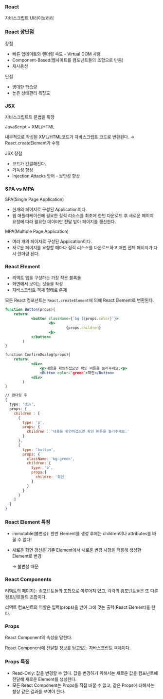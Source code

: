 ### React

자바스크립트 UI라이브러리

### React 장단점

장점

- 빠른 업데이트와 렌더링 속도 - Virtual DOM 사용
- Component-Based(웹사이트를 컴포넌트들의 조합으로 만듬)
- 재사용성

단점

- 방대한 학습량
- 높은 상태관리 복잡도

### JSX

자바스크립트의 문법을 확장

JavaScript + XML/HTML

내부적으로 작성된 XML/HTML코드가 자바스크립트 코드로 변환된다. → React.createElement가 수행

JSX 장점

- 코드가 간결해진다.
- 가독성 향상
- Injection Attacks 방어 - 보안성 향상

### SPA vs MPA

SPA(Single Page Application)

- 한개의 페이지로 구성된 Application이다.
- 웹 애플리케이션에 필요한 정적 리소스를 최초에 한번 다운로드 후 새로운 페이지 요청에 따라 필요한 데이터만 전달 받아 페이지를 갱신한다.

MPA(Multiple Page Application)

- 여러 개의 페이지로 구성된 Application이다.
- 새로운 페이지를 요청할 때마다 정적 리소스를 다운로드하고 매번 전체 페이지가 다시 렌더링 된다.

### React Element

- 리액트 앱을 구성하는 가장 작은 블록들
- 화면에서 보이는 것들을 작성
- 자바스크립트 객체 형태로 존재

모든 React 컴포넌트는 `React.createElement`에 의해 React Element로 변환된다. 

```jsx
function Button(props){
	return(
			<button className={`bg-${props.color}`}>
					<b>
							{props.children}
					<b>
			</button>
		)
}

function ConfirmDoalog(props){
	return(
			<div>
				<p>내용을 확인하셨으면 확인 버튼을 눌러주세요.<p>
				<Button color=`green`>확인</Button>
			<div>
		)
}

// 랜더링 후
{
  type: 'div',
  props: {
    children : [
      {
        type: 'p',
        props: {
          children : '내용을 확인하셨으면 확인 버튼을 눌러주세요.'
        }
      },
      {
        type: 'button',
        props: {
          className: 'bg-green',
          children: {
            type: 'b',
            props:{
              childre: '확인'
            }
          }
        }
      }
    ]
  }
}
```

### React Element 특징

- immutable(불변성): 한번 Element를 생성 후에는 children이나 attributes를 바꿀 수 없다!
- 새로운 화면 갱신은 기존 Element에서 새로운 변경 사항을 적용해 생성한 Element로 변경
    
    → 불변성 때문
    

### React Components

리액트의 페이지는 컴포넌트들의 조합으로 이루어져 있고, 각각의 컴포넌트들은 또 다른 컴포넌트들의 조합이다.

리액트 컴포넌트의 역할은 입력(props)을 받아 그에 맞는 출력(React Element)을 한다.

### Props

React Component의 속성을 말한다.

React Component에 전달할 정보를 담고있는 자바스크립트 객체이다.

### Props 특징

- Read-Only: 값을 변경할 수 없다. 값을 변경하기 위해서는 새로운 값을 컴포넌트에 전달해 새로운 Element를 생성한다.
- 모든 React Component는 Props를 직접 바꿀 수 없고, 같은 Props에 대해서는 항상 같은 결과를 보여야 한다.